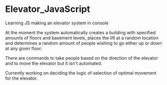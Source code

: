 # Elevator_JavaScript
Learning JS making an elevator system in console

At the moment the system automatically creates a building with specified amounts of floors and basement levels, places the lift at a random location and determines a random amount of people wishing to go either up or down at any given floor.

There are commands to take people based on the direction of the elevator and to move the elevator but it isn't automated.

Currently working on deciding the logic of selection of optimal movement for the elevator.
